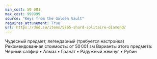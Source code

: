 ```yaml
---
min_cost: 50 001
max_cost: 999999
source: "Keys from the Golden Vault"
requires_attunement: True
url: https://dnd.su/items/5265-shard-solitaire-diamond/
---
```


Чудесный предмет, легендарный (требуется настройка)
Рекомендованная стоимость: от 50 001 зм
Варианты этого предмета: Чёрный сапфир • Алмаз • Гранат • Радужный жемчуг • Рубин